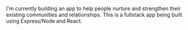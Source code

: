 I'm currently building an app to help people nurture and strengthen their existing communities and relationships. This is a fullstack app being built using Express/Node and React.